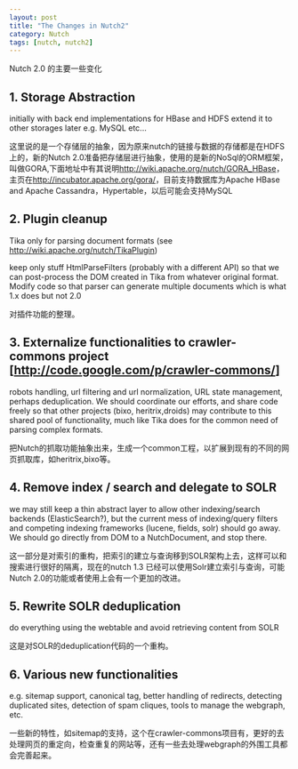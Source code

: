```yaml
---
layout: post
title: "The Changes in Nutch2"
category: Nutch
tags: [nutch, nutch2]
---
```

Nutch 2.0 的主要一些变化

## 1. Storage Abstraction

initially with back end implementations for HBase and HDFS extend it to other storages later e.g. MySQL etc...

这里说的是一个存储层的抽象，因为原来nutch的链接与数据的存储都是在HDFS上的，新的Nutch 2.0准备把存储层进行抽象，使用的是新的NoSql的ORM框架，叫做GORA,下面地址中有其说明<http://wiki.apache.org/nutch/GORA_HBase>，主页在<http://incubator.apache.org/gora/>，目前支持数据库为Apache HBase and Apache Cassandra，Hypertable，以后可能会支持MySQL

## 2. Plugin cleanup

Tika only for parsing document formats (see <http://wiki.apache.org/nutch/TikaPlugin>)

keep only stuff HtmlParseFilters (probably with a different API) so that we can post-process the DOM created in Tika from  whatever original format. Modify code so that parser can generate multiple documents which is what 1.x does but not 2.0

对插件功能的整理。

## 3. Externalize functionalities to crawler-commons project [<http://code.google.com/p/crawler-commons/>]

robots handling, url filtering and url normalization, URL state management, perhaps deduplication. We should coordinate our efforts, and share code freely so that other projects (bixo, heritrix,droids) may contribute to this shared pool of functionality, much like Tika does for the common need of parsing complex formats.

把Nutch的抓取功能抽象出来，生成一个common工程，以扩展到现有的不同的网页抓取库，如heritrix,bixo等。

## 4. Remove index / search and delegate to SOLR

we may still keep a thin abstract layer to allow other indexing/search backends (ElasticSearch?), but the current mess of  indexing/query filters and competing indexing frameworks (lucene, fields, solr) should go away. We should go directly from DOM to a NutchDocument, and stop there.

这一部分是对索引的重构，把索引的建立与查询移到SOLR架构上去，这样可以和搜索进行很好的隔离，现在的nutch 1.3 已经可以使用Solr建立索引与查询，可能Nutch 2.0的功能或者使用上会有一个更加的改进。

## 5. Rewrite SOLR deduplication

do everything using the webtable and avoid retrieving content from SOLR

这是对SOLR的deduplication代码的一个重构。

## 6. Various new functionalities

e.g. sitemap support, canonical tag, better handling of redirects, detecting duplicated sites, detection of spam cliques, tools to manage the webgraph, etc.

一些新的特性，如sitemap的支持，这个在crawler-commons项目有，更好的去处理网页的重定向，检查重复的网站等，还有一些去处理webgraph的外围工具都会完善起来。